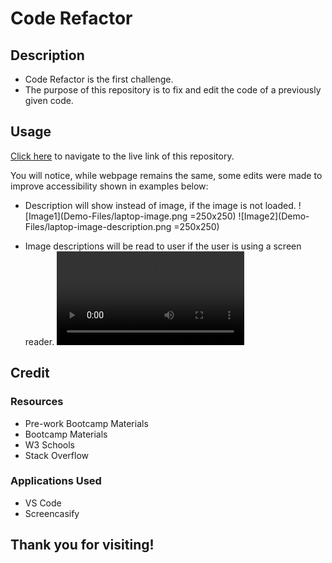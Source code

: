# Code Refactor

## Description

- Code Refactor is the first challenge.
- The purpose of this repository is to fix and edit the code of a previously given code.

## Usage

[Click here](https://hbarry89.github.io/Code-Refactor/) to navigate to the live link of this repository.

You will notice, while webpage remains the same, some edits were made to improve accessibility shown in examples below:

- Description will show instead of image, if the image is not loaded.
![Image1](Demo-Files/laptop-image.png =250x250)
![Image2](Demo-Files/laptop-image-description.png =250x250)

- Image descriptions will be read to user if the user is using a screen reader.
![Video](Demo-Files/screen-reader-demo.webm)

## Credit
### Resources
- Pre-work Bootcamp Materials
- Bootcamp Materials
- W3 Schools
- Stack Overflow

### Applications Used
- VS Code
- Screencasify

## Thank you for visiting!